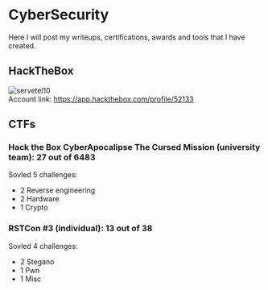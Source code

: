 # CyberSecurity

Here I will post my writeups, certifications, awards and tools that I have created.

## HackTheBox

![servetel10](http://www.hackthebox.eu/badge/image/52133)
<br>
Account link: https://app.hackthebox.com/profile/52133

## CTFs

### Hack the Box CyberApocalipse The Cursed Mission (university team): 27 out of 6483

Sovled 5 challenges:

<ul>
    <li>2 Reverse engineering</li>
    <li>2 Hardware</li>
    <li>1 Crypto</li>
</ul>

### RSTCon #3 (individual): 13 out of 38

Sovled 4 challenges:

<ul>
    <li>2 Stegano</li>
    <li>1 Pwn</li>
    <li>1 Misc</li>
</ul>
